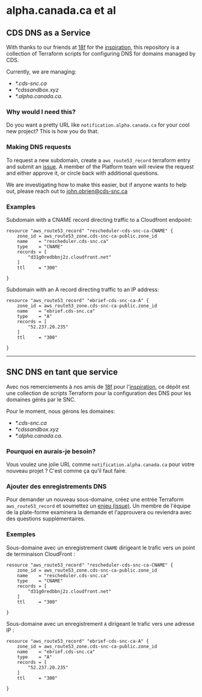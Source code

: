 # alpha.canada.ca et al

## CDS DNS as a Service

With thanks to our friends at [18f](https://github.com/18F) for the [inspiration](https://github.com/18F/dns), this repository is a collection of Terraform scripts for configuring DNS for domains managed by CDS.

Currently, we are managing:

- _*.cds-snc.ca_
- _*cdssandbox.xyz_
- _*.alpha.canada.ca_.

### Why would I need this?

Do you want a pretty URL like `notification.alpha.canada.ca` for your cool new project?  This is how you do that.

### Making DNS requests

To request a new subdomain, create a `aws_route53_record` terraform entry and submit an [issue](https://github.com/cds-snc/dns/issues/new).  A member of the Platform team will review the request and either approve it, or circle back with additional questions.

We are investigating how to make this easier, but if anyone wants to help out, please reach out to john.obrien@cds-snc.ca

### Examples

Subdomain with a CNAME record directing traffic to a Cloudfront endpoint:

```hcl
resource "aws_route53_record" "rescheduler-cds-snc-ca-CNAME" {
    zone_id = aws_route53_zone.cds-snc-ca-public.zone_id
    name    = "rescheduler.cds-snc.ca"
    type    = "CNAME"
    records = [
        "d31g0redbbnj2z.cloudfront.net"
    ]
    ttl     = "300"

}
```

Subdomain with an A record directing traffic to an IP address:

```hcl
resource "aws_route53_record" "ebrief-cds-snc-ca-A" {
    zone_id = aws_route53_zone.cds-snc-ca-public.zone_id
    name    = "ebrief.cds-snc.ca"
    type    = "A"
    records = [
        "52.237.20.235"
    ]
    ttl     = "300"

}
```

---

## SNC DNS en tant que service

Avec nos remerciements à nos amis de [18f](https://github.com/18F) pour l'[inspiration](https://github.com/18F/dns), ce dépôt est une collection de scripts Terraform pour la configuration des DNS pour les domaines gérés par le SNC.

Pour le moment, nous gérons les domaines:

- _*.cds-snc.ca_
- _*cdssandbox.xyz_
- _*.alpha.canada.ca_.

### Pourquoi en aurais-je besoin?

Vous voulez une jolie URL comme `notification.alpha.canada.ca` pour votre nouveau projet ?  C'est comme ça qu'il faut faire.

### Ajouter des enregistrements DNS

Pour demander un nouveau sous-domaine, créez une entrée Terraform `aws_route53_record` et soumettez un [enjeu (issue)](https://github.com/cds-snc/dns/issues/new).
Un membre de l'équipe de la plate-forme examinera la demande et l'approuvera ou reviendra avec des questions supplémentaires.
### Exemples

Sous-domaine avec un enregistrement `CNAME` dirigeant le trafic vers un point de terminaison CloudFront :

```hcl
resource "aws_route53_record" "rescheduler-cds-snc-ca-CNAME" {
    zone_id = aws_route53_zone.cds-snc-ca-public.zone_id
    name    = "rescheduler.cds-snc.ca"
    type    = "CNAME"
    records = [
        "d31g0redbbnj2z.cloudfront.net"
    ]
    ttl     = "300"

}
```

Sous-domaine avec un enregistrement `A` dirigeant le trafic vers une adresse IP :

```hcl
resource "aws_route53_record" "ebrief-cds-snc-ca-A" {
    zone_id = aws_route53_zone.cds-snc-ca-public.zone_id
    name    = "ebrief.cds-snc.ca"
    type    = "A"
    records = [
        "52.237.20.235"
    ]
    ttl     = "300"

}
```

